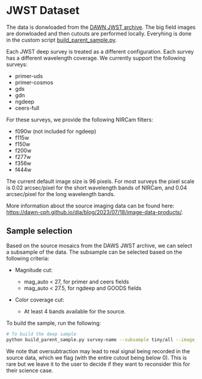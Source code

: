 # JWST Dataset

The data is donwloaded from the [DAWN JWST archive](https://dawn-cph.github.io/dja/index.html). The big field images are donwloaded and then cutouts are performed locally. Everyhing is done in the custom script [build_parent_sample.py](build_parent_sample.py).

Each JWST deep survey is treated as a different configuration. Each survey has a different wavelength coverage. We currently support the following surveys: 
- primer-uds
- primer-cosmos
- gds
- gdn
- ngdeep
- ceers-full

For these surveys, we provide the following NIRCam filters:
- f090w (not included for ngdeep)
- f115w
- f150w
- f200w
- f277w
- f356w
- f444w

The current default image size is 96 pixels. For most surveys the pixel scale is 0.02 arcsec/pixel for the short wavelength bands of NIRCam, and 0.04 arcsec/pixel for the long wavelength bands. 

More information about the source imaging data can be found here: https://dawn-cph.github.io/dja/blog/2023/07/18/image-data-products/. 


## Sample selection

Based on the source mosaics from the DAWS JWST archive, we can select a subsample of the data. The subsample can be selected based on the following criteria:

  - Magnitude cut:
    - mag_auto < 27, for primer and ceers fields
    - mag_auto < 27.5, for ngdeep and GOODS fields

  - Color coverage cut:
    - At least 4 bands available for the source.



To build the sample, run the following:
```bash
# To build the deep sample
python build_parent_sample.py survey-name --subsample tiny/all --image_dir path/to/big/fields/are/stored default is current folder --output_dir path/to/dataset 
```

We note that oversubtraction may lead to real signal being recorded in the source data, which we flag (with the entire cutout being below 0). This is rare but we leave it to the user to decide if they want to reconsider this for their science case.
